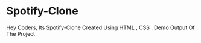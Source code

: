 # Spotify-Clone
Hey Coders, Its  Spotify-Clone Created Using HTML , CSS .
Demo Output Of The Project

